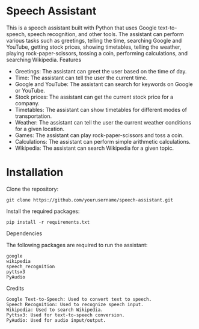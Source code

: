 # Speech Assistant

This is a speech assistant built with Python that uses Google text-to-speech, speech recognition, and other tools. The assistant can perform various tasks such as greetings, telling the time, searching Google and YouTube, getting stock prices, showing timetables, telling the weather, playing rock-paper-scissors, tossing a coin, performing calculations, and searching Wikipedia.
Features

- Greetings: The assistant can greet the user based on the time of day.
- Time: The assistant can tell the user the current time.
- Google and YouTube: The assistant can search for keywords on Google or YouTube.
- Stock prices: The assistant can get the current stock price for a company.
- Timetables: The assistant can show timetables for different modes of transportation.
- Weather: The assistant can tell the user the current weather conditions for a given location.
- Games: The assistant can play rock-paper-scissors and toss a coin.
- Calculations: The assistant can perform simple arithmetic calculations.
- Wikipedia: The assistant can search Wikipedia for a given topic.


# Installation

Clone the repository:

```
git clone https://github.com/yourusername/speech-assistant.git
```
Install the required packages:
```
pip install -r requirements.txt
```
Dependencies

The following packages are required to run the assistant:

    google
    wikipedia
    speech_recognition
    pyttsx3
    PyAudio

Credits

    Google Text-to-Speech: Used to convert text to speech.
    Speech Recognition: Used to recognize speech input.
    Wikipedia: Used to search Wikipedia.
    Pyttsx3: Used for text-to-speech conversion.
    PyAudio: Used for audio input/output.

